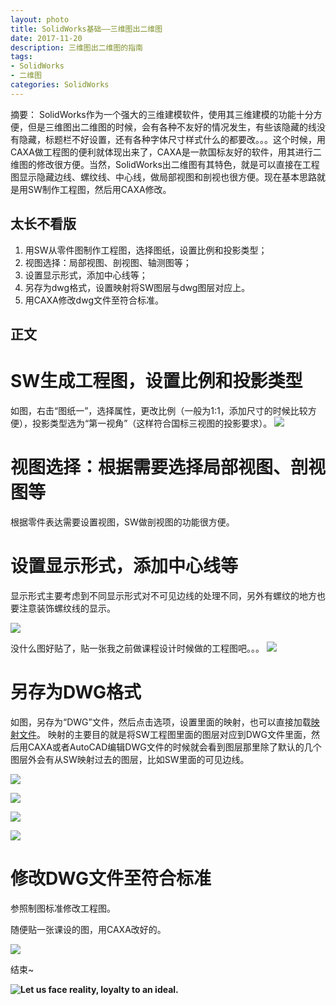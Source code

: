 ```yaml
---
layout: photo
title: SolidWorks基础——三维图出二维图
date: 2017-11-20
description: 三维图出二维图的指南
tags: 
- SolidWorks
- 二维图
categories: SolidWorks
---
```


摘要： SolidWorks作为一个强大的三维建模软件，使用其三维建模的功能十分方便，但是三维图出二维图的时候，会有各种不友好的情况发生，有些该隐藏的线没有隐藏，标题栏不好设置，还有各种字体尺寸样式什么的都要改。。。这个时候，用CAXA做工程图的便利就体现出来了，CAXA是一款国标友好的软件，用其进行二维图的修改很方便。当然，SolidWorks出二维图有其特色，就是可以直接在工程图显示隐藏边线、螺纹线、中心线，做局部视图和剖视也很方便。现在基本思路就是用SW制作工程图，然后用CAXA修改。


## 太长不看版

1. 用SW从零件图制作工程图，选择图纸，设置比例和投影类型；
2. 视图选择：局部视图、剖视图、轴测图等；
3. 设置显示形式，添加中心线等；
4. 另存为dwg格式，设置映射将SW图层与dwg图层对应上。
5. 用CAXA修改dwg文件至符合标准。

## 正文

# SW生成工程图，设置比例和投影类型

如图，右击“图纸一”，选择属性，更改比例（一般为1:1，添加尺寸的时候比较方便），投影类型选为“第一视角”（这样符合国标三视图的投影要求）。
![](http://oxt33qs1f.bkt.clouddn.com/shuxing_.png)

# 视图选择：根据需要选择局部视图、剖视图等

根据零件表达需要设置视图，SW做剖视图的功能很方便。


# 设置显示形式，添加中心线等

显示形式主要考虑到不同显示形式对不可见边线的处理不同，另外有螺纹的地方也要注意装饰螺纹线的显示。

![](http://oxt33qs1f.bkt.clouddn.com/shituxuanze_.png)

没什么图好贴了，贴一张我之前做课程设计时候做的工程图吧。。。
![](http://oxt33qs1f.bkt.clouddn.com/shitu.png)

# 另存为DWG格式

如图，另存为“DWG”文件，然后点击选项，设置里面的映射，也可以直接加载[映射文件](https://pan.baidu.com/s/1o7LhWVo)。
映射的主要目的就是将SW工程图里面的图层对应到DWG文件里面，然后用CAXA或者AutoCAD编辑DWG文件的时候就会看到图层那里除了默认的几个图层外会有从SW映射过去的图层，比如SW里面的可见边线。

![](http://oxt33qs1f.bkt.clouddn.com/xuanxiang.png)

![](http://oxt33qs1f.bkt.clouddn.com/yingshe.png)

![](http://oxt33qs1f.bkt.clouddn.com/yingshe2.png)

![](http://oxt33qs1f.bkt.clouddn.com/yingshe3.png)

# 修改DWG文件至符合标准
参照制图标准修改工程图。

随便贴一张课设的图，用CAXA改好的。

![](http://oxt33qs1f.bkt.clouddn.com/dwg.png)

结束~


 
 
<!-- more -->

**![Let us face reality, loyalty to an ideal.](http://oxt33qs1f.bkt.clouddn.com/Kurt%20Donald%20Cobain2.jpg)**
